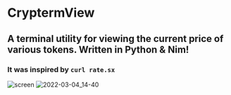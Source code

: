 # CryptermView
## A terminal utility for viewing the current price of various tokens. Written in Python &amp; Nim!
### It was inspired by `curl rate.sx`

![screen](https://user-images.githubusercontent.com/88049272/156838526-74b76227-85f6-4186-8fc4-db1ac49741bb.png)
![2022-03-04_14-40](https://user-images.githubusercontent.com/88049272/156838520-d3ca76d1-01cc-4fae-b3b5-394921286ca7.png)

